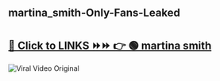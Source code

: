 
 ## martina_smith-Only-Fans-Leaked

# <h2><a href="https://clipsfans.com/martina_smith&ref=git">🔗 Click to LINKS ⏩⏩ 👉 🟢 martina smith </a></h2>

<a href="https://clipsfans.com/martina_smith&ref=git" rel="nofollow" data-target="animated-image.originalLink"><img src="https://i.ibb.co.com/xMMVF88/686577567.gif" alt="Viral Video Original" style="max-width: 100%; display: inline-block;" data-target="animated-image.originalImage"></a>
